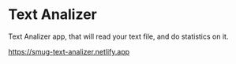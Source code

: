 # Text Analizer

Text Analizer app, that will read your text file, and do statistics on it.

https://smug-text-analizer.netlify.app
